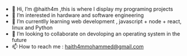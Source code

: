 - 👋 Hi, I’m @haith4m ,this is where I display my programing projects
- 👀 I’m interested in hardware and software engineering
- 🌱 I’m currentlly learning web development , javascript + node + react, linux and Python
- 💞️ I’m looking to collaborate on devoloping an operating system in the future
- 📫 How to reach me : haith4mmohammed@gmail.com

<!---
haith4m/haith4m is a ✨ special ✨ repository because its `README.md` (this file) appears on your GitHub profile.
You can click the Preview link to take a look at your changes.
--->
